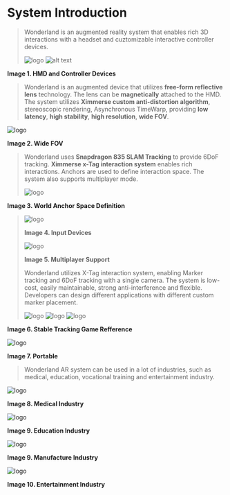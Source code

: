 # System Introduction


> Wonderland is an augmented reality system that enables rich 3D interactions with a headset and cuztomizable interactive controller devices. 
>
> ![logo](images/hmd.png)
> ![alt text](images/devices.png)

**Image 1. HMD and Controller Devices**

> Wonderland is an augmented device that utilizes **free-form reflective lens** technology. The lens can be **magnetically** attached to the HMD. The system utilizes **Ximmerse custom anti-distortion algorithm**, stereoscopic rendering, Asynchronous TimeWarp, providing **low latency**, **high stability**, **high resolution**, **wide FOV**.

![logo](images/see_through_range.png)

**Image 2. Wide FOV**

> Wonderland uses **Snapdragon 835 SLAM Tracking** to provide 6DoF tracking. **Ximmerse x-Tag interaction system** enables rich interactions.
> Anchors are used to define interaction space. The system also supports multiplayer mode.
>
> ![logo](images/world_anchor.png)

**Image 3. World Anchor Space Definition**

> ![logo](images/devices_2.png)
>
> **Image 4. Input Devices**
>
> ![logo](images/multiplayer.png)
>
> **Image 5. Multiplayer Support**
>
> Wonderland utilizes X-Tag interaction system, enabling Marker tracking and 6DoF tracking with a single camera. The system is low-cost, easily maintainable, strong anti-interference and flexible. Developers can design different applications with different custom marker placement. 
>
> ![logo](images/table_marker.png)
> ![logo](images/gun_play.png)
> ![logo](images/gun_play_2.png)

**Image 6. Stable Tracking Game Refference**

![logo](images/device_case.png)

**Image 7. Portable**

> Wonderland
> AR system can be used in a lot of industries, such as medical, education, vocational training and entertainment industry.

![logo](images/industry.png)

**Image 8. Medical Industry**

![logo](images/education.png)

**Image 9. Education Industry**

![logo](images/automobile.png)

**Image 9. Manufacture Industry**

![logo](images/table_top.png)

**Image 10. Entertainment Industry**
